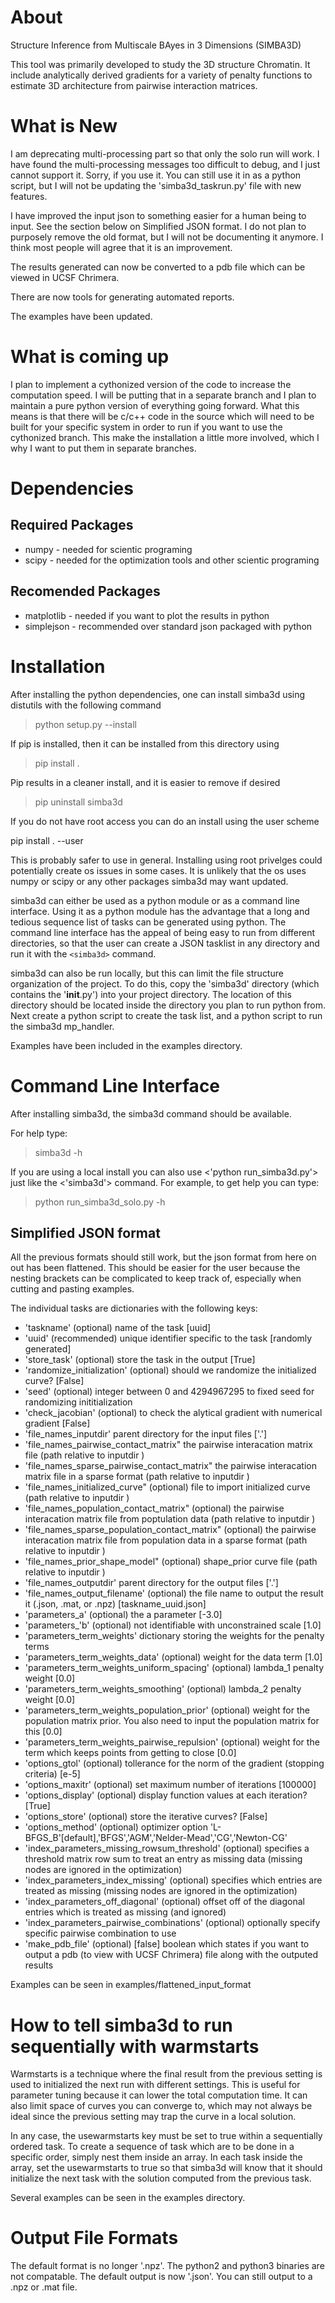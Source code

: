# About

Structure Inference from Multiscale BAyes in 3 Dimensions (SIMBA3D)

This tool was primarily developed to study the 3D structure Chromatin. It
include analytically derived gradients for a variety of penalty functions to
estimate 3D architecture from pairwise interaction matrices.

# What is New

I am deprecating multi-processing part so that only the solo run
will work.
I have found the multi-processing messages too difficult to debug,
and I just cannot support it.
Sorry, if you use it.
You can still use it in as a python script, but I will not be updating the 'simba3d_taskrun.py' file
with new features.

I have improved the input json to something easier for a human being to input.
See the section below on Simplified JSON format.
I do not plan to purposely remove the old format, but I will not be documenting it anymore.
I think most people will agree that it is an improvement.

The results generated can now be converted to a pdb file which can be viewed in
UCSF Chrimera.

There are now tools for generating automated reports.

The examples have been updated.

# What is coming up

I plan to implement a cythonized version of the code to increase the computation
speed. I will be putting that in a separate branch and I plan to maintain a pure
python version of everything going forward. What this means is that there will
be c/c++ code in the source which will need to be built for your specific
system in order to run if you want to use the cythonized branch. This make the
installation a little more involved, which I why I want to put them in separate
branches.

# Dependencies
## Required Packages
* numpy - needed for scientic programing
* scipy - needed for the optimization tools and other scientic programing

## Recomended Packages
* matplotlib - needed if you want to plot the results in python
* simplejson - recommended over standard json packaged with python


# Installation
After installing the python dependencies, one can install simba3d using
distutils with the following command

> python setup.py --install

If pip is installed, then it can be installed from this directory using

> pip install .

Pip results in a cleaner install, and it is easier to remove if desired

> pip uninstall simba3d

If you do not have root access you can do an install using the user scheme

pip install . --user

This is probably safer to use in general. Installing using root privelges could
potentially create os issues in some cases. It is unlikely that the os uses
numpy or scipy or any other packages simba3d may want updated.

simba3d can either be used as a python module or as a command line interface.
Using it as a python module has the advantage that a long and tedious sequence
list of tasks can be generated using python. The command line interface has
the appeal of being easy to run from different directories, so that the user
can create a JSON tasklist in any directory and run it with the `<simba3d>`
command.

simba3d can also be run locally, but this can limit the file structure
organization of the project. To do this, copy the 'simba3d' directory (which
contains the '__init__.py') into your project directory. The location of this
directory should be located inside the directory you plan to run python from.
Next create a python script to create the task list, and a python script to
run the simba3d mp_handler.

Examples have been included in the examples directory.

# Command Line Interface

After installing simba3d, the simba3d command should be available.

For help type:
> simba3d -h

If you are using a local install you can also use <'python run_simba3d.py'> just
like the <'simba3d'> command. For example, to get help you can type:
> python run_simba3d_solo.py -h

## Simplified JSON format

All the previous formats should still work, but the json format from here on out has been flattened.
This should be easier for the user because the nesting brackets can be complicated to keep track of, especially when cutting and pasting examples.

The individual tasks are dictionaries with the following keys:
* 'taskname' (optional) name of the task [uuid]
* 'uuid' (recommended) unique identifier specific to the task [randomly generated]
* 'store_task' (optional) store the task in the output [True]
* 'randomize_initialization' (optional) should we randomize the initialized curve? [False]
* 'seed' (optional) integer between 0 and 4294967295 to fixed seed for randomizing inititialization
* 'check_jacobian' (optional) to check the alytical gradient with numerical gradient [False]
* 'file_names_inputdir' parent directory for the input files ['.']
* 'file_names_pairwise_contact_matrix"  the pairwise interacation matrix file (path relative to inputdir )
* 'file_names_sparse_pairwise_contact_matrix"  the pairwise interacation matrix file in a sparse format (path relative to inputdir )
* 'file_names_initialized_curve" (optional) file to import initialized curve (path relative to inputdir )
* 'file_names_population_contact_matrix" (optional) the pairwise interacation matrix file from poptulation data (path relative to inputdir )
* 'file_names_sparse_population_contact_matrix" (optional) the pairwise interacation matrix file from population data in a sparse format (path relative to inputdir )
* 'file_names_prior_shape_model" (optional) shape_prior curve file (path relative to inputdir )
* 'file_names_outputdir' parent directory for the output files ['.']
* 'file_names_output_filename' (optional) the file name to output the result it (.json, .mat, or .npz) [taskname_uuid.json]
* 'parameters_a' (optional) the a parameter [-3.0]
* 'parameters_'b' (optional) not identifiable with unconstrained scale [1.0]
* 'parameters_term_weights' dictionary storing the weights for the penalty terms
* 'parameters_term_weights_data' (optional) weight for the data term [1.0]
* 'parameters_term_weights_uniform_spacing' (optional)  lambda_1 penalty weight [0.0]
* 'parameters_term_weights_smoothing' (optional) lambda_2 penalty weight [0.0]
* 'parameters_term_weights_population_prior' (optional) weight for the population matrix prior. You also need to input the population matrix for this [0.0]        
* 'parameters_term_weights_pairwise_repulsion' (optional) weight for the term which keeps points from getting to close [0.0]    
* 'options_gtol'    (optional) tollerance for the norm of the gradient (stopping criteria) [e-5]
* 'options_maxitr'  (optional) set maximum number of iterations [100000]
* 'options_display' (optional) display function values at each iteration? [True]
* 'options_store'   (optional) store the iterative curves? [False]
* 'options_method'  (optional) optimizer option 'L-BFGS_B'[default],'BFGS','AGM','Nelder-Mead','CG','Newton-CG'
* 'index_parameters_missing_rowsum_threshold'   (optional) specifies a threshold matrix row sum to treat an entry as missing data (missing nodes are ignored in the optimization)
* 'index_parameters_index_missing'              (optional) specifies which entries are treated as missing (missing nodes are ignored in the optimization)
* 'index_parameters_off_diagonal'               (optional) offset off of the diagonal entries which is treated as missing (and ignored)
* 'index_parameters_pairwise_combinations'      (optional) optionally specify specific pairwise combination to use
* 'make_pdb_file'   (optional) [false] boolean which states if you want to output a pdb (to view with UCSF Chrimera) file along with the outputed results

Examples can be seen in examples/flattened_input_format

# How to tell simba3d to run sequentially with warmstarts

Warmstarts is a technique where the final result from the previous setting is
used to initialized the next run with different settings. This is useful for
parameter tuning because it can lower the total computation time. It can also
limit space of curves you can converge to, which may not always be ideal since
the previous setting may trap the curve in a local solution.

In any case, the usewarmstarts key must be set to true within a sequentially
ordered task. To create a sequence of task which are to be done in a specific
order, simply nest them inside an array. In each task inside the array, set
the usewarmstarts to true so that simba3d will know that it should initialize
the next task with the solution computed from the previous task.

Several examples can be seen in the examples directory.

# Output File Formats

The default format is no longer '.npz'. The python2 and python3 binaries are not compatable.
The default output is now '.json'. You can still output to a .npz or .mat file.
